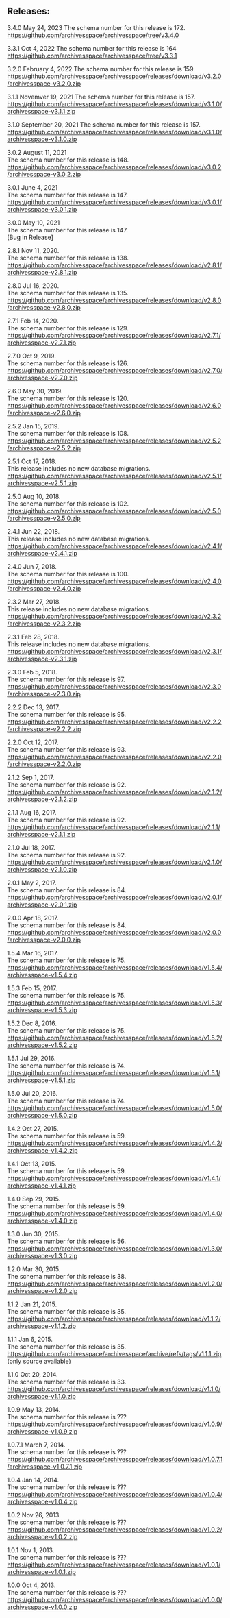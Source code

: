 ## Releases:
3.4.0 May 24, 2023
The schema number for this release is 172.
https://github.com/archivesspace/archivesspace/tree/v3.4.0

3.3.1 Oct 4, 2022
The schema number for this release is 164
https://github.com/archivesspace/archivesspace/tree/v3.3.1

3.2.0 February 4, 2022
The schema number for this release is 159.
https://github.com/archivesspace/archivesspace/releases/download/v3.2.0/archivesspace-v3.2.0.zip

3.1.1 Novemver 19, 2021
The schema number for this release is 157.
https://github.com/archivesspace/archivesspace/releases/download/v3.1.0/archivesspace-v3.1.1.zip

3.1.0 September 20, 2021
The schema number for this release is 157.
https://github.com/archivesspace/archivesspace/releases/download/v3.1.0/archivesspace-v3.1.0.zip


3.0.2 August 11, 2021    
The schema number for this release is 148.  
https://github.com/archivesspace/archivesspace/releases/download/v3.0.2/archivesspace-v3.0.2.zip


3.0.1 June 4, 2021    
The schema number for this release is 147.  
https://github.com/archivesspace/archivesspace/releases/download/v3.0.1/archivesspace-v3.0.1.zip

3.0.0 May 10, 2021    
The schema number for this release is 147.  
[Bug in Release]

2.8.1 Nov 11, 2020.  
The schema number for this release is 138.  
https://github.com/archivesspace/archivesspace/releases/download/v2.8.1/archivesspace-v2.8.1.zip

2.8.0  Jul 16, 2020.  
The schema number for this release is 135.  
https://github.com/archivesspace/archivesspace/releases/download/v2.8.0/archivesspace-v2.8.0.zip
 
2.7.1 Feb 14, 2020.  
The schema number for this release is 129.  
https://github.com/archivesspace/archivesspace/releases/download/v2.7.1/archivesspace-v2.7.1.zip

2.7.0 Oct 9, 2019.  
The schema number for this release is 126.  
https://github.com/archivesspace/archivesspace/releases/download/v2.7.0/archivesspace-v2.7.0.zip

2.6.0 May 30, 2019.  
The schema number for this release is 120.  
https://github.com/archivesspace/archivesspace/releases/download/v2.6.0/archivesspace-v2.6.0.zip

2.5.2 Jan 15, 2019.  
The schema number for this release is 108.  
https://github.com/archivesspace/archivesspace/releases/download/v2.5.2/archivesspace-v2.5.2.zip

2.5.1 Oct 17, 2018.   
This release includes no new database migrations.  
https://github.com/archivesspace/archivesspace/releases/download/v2.5.1/archivesspace-v2.5.1.zip

2.5.0 Aug 10, 2018.  
The schema number for this release is 102.   
https://github.com/archivesspace/archivesspace/releases/download/v2.5.0/archivesspace-v2.5.0.zip

2.4.1 Jun 22, 2018.  
This release includes no new database migrations.   
https://github.com/archivesspace/archivesspace/releases/download/v2.4.1/archivesspace-v2.4.1.zip

2.4.0 Jun 7, 2018.  
The schema number for this release is 100.   
https://github.com/archivesspace/archivesspace/releases/download/v2.4.0/archivesspace-v2.4.0.zip

2.3.2 Mar 27, 2018.  
This release includes no new database migrations.   
https://github.com/archivesspace/archivesspace/releases/download/v2.3.2/archivesspace-v2.3.2.zip

2.3.1 Feb 28, 2018.  
This release includes no new database migrations.   
https://github.com/archivesspace/archivesspace/releases/download/v2.3.1/archivesspace-v2.3.1.zip

2.3.0 Feb 5, 2018.   
The schema number for this release is 97.    
https://github.com/archivesspace/archivesspace/releases/download/v2.3.0/archivesspace-v2.3.0.zip

2.2.2 Dec 13, 2017.   
The schema number for this release is 95.   
https://github.com/archivesspace/archivesspace/releases/download/v2.2.2/archivesspace-v2.2.2.zip

2.2.0 Oct 12, 2017.   
The schema number for this release is 93.   
https://github.com/archivesspace/archivesspace/releases/download/v2.2.0/archivesspace-v2.2.0.zip

2.1.2 Sep 1, 2017.   
The schema number for this release is 92.   
https://github.com/archivesspace/archivesspace/releases/download/v2.1.2/archivesspace-v2.1.2.zip

2.1.1 Aug 16, 2017.   
The schema number for this release is 92.   
https://github.com/archivesspace/archivesspace/releases/download/v2.1.1/archivesspace-v2.1.1.zip

2.1.0  Jul 18, 2017.   
The schema number for this release is 92.   
https://github.com/archivesspace/archivesspace/releases/download/v2.1.0/archivesspace-v2.1.0.zip

2.0.1 May 2, 2017.   
The schema number for this release is 84.   
https://github.com/archivesspace/archivesspace/releases/download/v2.0.1/archivesspace-v2.0.1.zip

2.0.0 Apr 18, 2017.   
The schema number for this release is 84.   
https://github.com/archivesspace/archivesspace/releases/download/v2.0.0/archivesspace-v2.0.0.zip

1.5.4 Mar 16, 2017.   
The schema number for this release is 75.   
https://github.com/archivesspace/archivesspace/releases/download/v1.5.4/archivesspace-v1.5.4.zip

1.5.3 Feb 15, 2017.   
The schema number for this release is 75.   
https://github.com/archivesspace/archivesspace/releases/download/v1.5.3/archivesspace-v1.5.3.zip

1.5.2 Dec 8, 2016.   
The schema number for this release is 75.   
https://github.com/archivesspace/archivesspace/releases/download/v1.5.2/archivesspace-v1.5.2.zip

1.5.1 Jul 29, 2016.   
The schema number for this release is 74.   
https://github.com/archivesspace/archivesspace/releases/download/v1.5.1/archivesspace-v1.5.1.zip

1.5.0 Jul 20, 2016.   
The schema number for this release is 74.   
https://github.com/archivesspace/archivesspace/releases/download/v1.5.0/archivesspace-v1.5.0.zip

1.4.2 Oct 27, 2015.   
The schema number for this release is 59.   
https://github.com/archivesspace/archivesspace/releases/download/v1.4.2/archivesspace-v1.4.2.zip

1.4.1 Oct 13, 2015.   
The schema number for this release is 59.   
https://github.com/archivesspace/archivesspace/releases/download/v1.4.1/archivesspace-v1.4.1.zip

1.4.0 Sep 29, 2015.   
The schema number for this release is 59.   
https://github.com/archivesspace/archivesspace/releases/download/v1.4.0/archivesspace-v1.4.0.zip

1.3.0 Jun 30, 2015.   
The schema number for this release is 56.   
https://github.com/archivesspace/archivesspace/releases/download/v1.3.0/archivesspace-v1.3.0.zip

1.2.0 Mar 30, 2015.   
The schema number for this release is 38.   
https://github.com/archivesspace/archivesspace/releases/download/v1.2.0/archivesspace-v1.2.0.zip

1.1.2 Jan 21, 2015.   
The schema number for this release is 35.   
https://github.com/archivesspace/archivesspace/releases/download/v1.1.2/archivesspace-v1.1.2.zip

1.1.1 Jan 6, 2015.   
The schema number for this release is 35.   
https://github.com/archivesspace/archivesspace/archive/refs/tags/v1.1.1.zip (only source available)

1.1.0 Oct 20, 2014.   
The schema number for this release is 33.   
https://github.com/archivesspace/archivesspace/releases/download/v1.1.0/archivesspace-v1.1.0.zip

1.0.9 May 13, 2014.   
The schema number for this release is ???    
https://github.com/archivesspace/archivesspace/releases/download/v1.0.9/archivesspace-v1.0.9.zip

1.0.7.1 March 7, 2014.   
The schema number for this release is ???    
https://github.com/archivesspace/archivesspace/releases/download/v1.0.7.1/archivesspace-v1.0.7.1.zip

1.0.4 Jan 14, 2014.   
The schema number for this release is ???    
https://github.com/archivesspace/archivesspace/releases/download/v1.0.4/archivesspace-v1.0.4.zip

1.0.2 Nov 26, 2013.   
The schema number for this release is ???    
https://github.com/archivesspace/archivesspace/releases/download/v1.0.2/archivesspace-v1.0.2.zip

1.0.1 Nov 1, 2013.   
The schema number for this release is ???    
https://github.com/archivesspace/archivesspace/releases/download/v1.0.1/archivesspace-v1.0.1.zip

1.0.0 Oct 4, 2013.   
The schema number for this release is ???    
https://github.com/archivesspace/archivesspace/releases/download/v1.0.0/archivesspace-v1.0.0.zip

